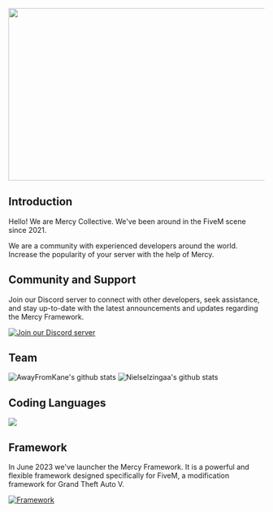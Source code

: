 <a href="https://github.com/Mercy-Collective">
  <p align="center">
    <img width="990" height="340" src="https://github.com/Mercy-Collective/.github/assets/40138067/1ad97bbf-a715-42e2-b642-b126ed6ff521">
  </p>
</a>

## Introduction

Hello! 
We are Mercy Collective. We've been around in the FiveM scene since 2021. 

We are a community with experienced developers around the world. 
Increase the popularity of your server with the help of Mercy.

## Community and Support

Join our Discord server to connect with other developers, seek assistance, and stay up-to-date with the latest announcements and updates regarding the Mercy Framework.

[![Join our Discord server](https://discordapp.com/api/guilds/878379225357369404/widget.png?style=banner2)](https://dsc.gg/mercy-coll)

## Team
![AwayFromKane's github stats](https://github-readme-stats.vercel.app/api?username=awayfromkane&show_icons=true&theme=radical)
![Nielselzingaa's github stats](https://github-readme-stats.vercel.app/api?username=nielselzingaa&show_icons=true&theme=radical)

## Coding Languages
<a href="https://github.com/Mercy-Collective">
  <img src="https://skillicons.dev/icons?i=git,javascript,react,typescript,mysql,html,tailwindcss,nextjs,jquery,mongodb,php,nodejs,cs,vscode,css,dotnet,express,idea,java,linux,lua,nginx,powershell,py,sqlite" />
</a>

## Framework
In June 2023 we've launcher the Mercy Framework. It is a powerful and flexible framework designed specifically for FiveM, a modification framework for Grand Theft Auto V. 

[![Framework](https://github-readme-stats.vercel.app/api/pin/?username=Mercy-Collective&repo=mercy-framework&theme=dark#gh-dark-mode-only)](https://github.com/Mercy-Collective/mercy-framework)
